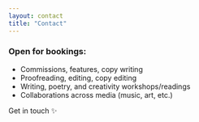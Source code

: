```yaml
---
layout: contact
title: "Contact"
---
```


### Open for bookings:

- Commissions, features, copy writing
- Proofreading, editing, copy editing
- Writing, poetry, and creativity workshops/readings
- Collaborations across media (music, art, etc.)

Get in touch ✨